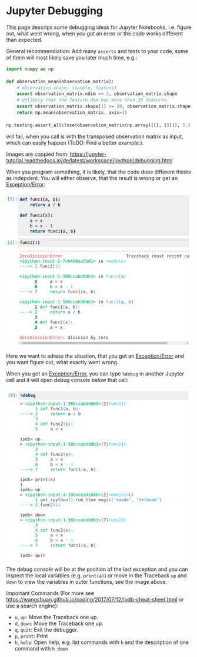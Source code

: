 
# Jupyter Debugging

This page descrips some debugging ideas for Jupyter Notebooks, i.e. figure out, what went wrong, when you got an error or the code works different than expected.

General recommendiation:
Add many `asserts` and tests to your code, some of them will most likely save you later much time, e.g.:
```python
import numpy as np

def observation_mean(observation_matrix):
    # observation.shape: (sample, feature) 
    assert observation_matrix.ndim == 2, observation_matrix.shape
    # Unlikely that the feature dim has more than 20 features
    assert observation_matrix.shape[1] <= 20, observation_matrix.shape
    return np.mean(observation_matrix, axis=1)

np.testing.assert_allclose(observation_matrix(np.array([[], []])), 5.)
```
will fail, when you call is with the transposed observation matrix as input, which can easily happen (ToDO: Find a better example.).

Images are coppied from: https://jupyter-tutorial.readthedocs.io/de/latest/workspace/ipython/debugging.html

When you program something, it is likely, that the code does different thinks as indepdent.
You will either observe, that the result is wrong or get an [Exception/Error](https://docs.python.org/3/tutorial/errors.html):

![logo](../static/debug_exception.png)

Here we want to adress the situation, that you got an [Exception/Error](https://docs.python.org/3/tutorial/errors.html) and you want figure out, what exactly went wrong.

When you got an [Exception/Error](https://docs.python.org/3/tutorial/errors.html), you can type `%debug` in another Jupyter cell and it will open debug console below that cell:

![logo](../static/debug_ipdb.png)

The debug console will be at the position of the last exception and you can inspect the local variables (e.g. `print(a)`) or move in the Traceback `up` and `down` to view the variables in outer functions, see the image above.

Important Commands (For more see https://wangchuan.github.io/coding/2017/07/12/ipdb-cheat-sheet.html or use a search engine):
 - `u`, `up`: Move the Traceback one up.
 - `d`, `down`: Move the Traceback one up.
 - `q`, `quit`: Exit the debugger.
 - `p`, `print`: Print
 - `h`, `help`: Open help, e.g. list commands with `h` and the description of one command with `h down`
